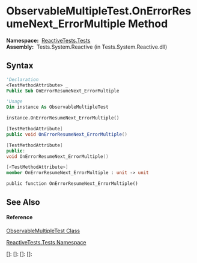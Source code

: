 # ObservableMultipleTest.OnErrorResumeNext\_ErrorMultiple Method

**Namespace:**  [ReactiveTests.Tests](ReactiveTests.Tests\ReactiveTests.Tests.md)  
**Assembly:**  Tests.System.Reactive (in Tests.System.Reactive.dll)

## Syntax

```vb
'Declaration
<TestMethodAttribute> _
Public Sub OnErrorResumeNext_ErrorMultiple
```

```vb
'Usage
Dim instance As ObservableMultipleTest

instance.OnErrorResumeNext_ErrorMultiple()
```

```csharp
[TestMethodAttribute]
public void OnErrorResumeNext_ErrorMultiple()
```

```c++
[TestMethodAttribute]
public:
void OnErrorResumeNext_ErrorMultiple()
```

```fsharp
[<TestMethodAttribute>]
member OnErrorResumeNext_ErrorMultiple : unit -> unit 
```

```jscript
public function OnErrorResumeNext_ErrorMultiple()
```

## See Also

#### Reference

[ObservableMultipleTest Class](ObservableMultipleTest\ObservableMultipleTest.md)

[ReactiveTests.Tests Namespace](ReactiveTests.Tests\ReactiveTests.Tests.md)

[]: 
[]: 
[]: 
[]: 